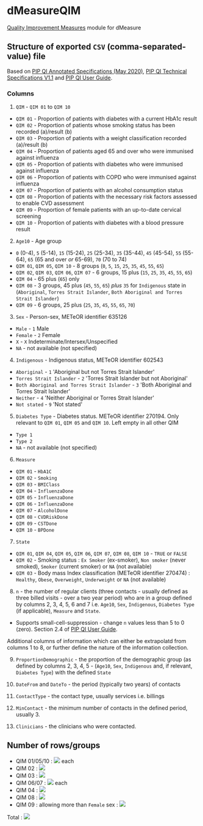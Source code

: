 # dMeasureQIM
[Quality Improvement Measures](https://www1.health.gov.au/internet/main/publishing.nsf/Content/PIP-QI_Incentive_guidance) module for dMeasure

## Structure of exported `CSV` (comma-separated-value) file

Based on [PIP QI Annotated Specifications (May 2020)](https://www1.health.gov.au/internet/main/publishing.nsf/Content/46506AF50A4824B6CA25848600113FFF/$File/PIP-QI-Annotated-Specifications.pdf), [PIP QI Technical Specifications V1.1](https://www1.health.gov.au/internet/main/publishing.nsf/Content/46506AF50A4824B6CA25848600113FFF/$File/PIP-QI-Technical-Specifications.pdf) and [PIP QI User Guide](https://www1.health.gov.au/internet/main/publishing.nsf/Content/46506AF50A4824B6CA25848600113FFF/$File/PIP%20QI%20-%20User%20Guide.pdf).

### Columns

1. `QIM` - `QIM 01` to `QIM 10`
  + `QIM 01` - Proportion of patients with diabetes with a current HbA1c result 
  + `QIM 02` - Proportion of patients whose smoking status has been recorded (a)/result (b)
  + `QIM 03` - Proportion of patients with a weight classification recorded (a)/result (b)
  + `QIM 04` - Proportion of patients aged 65 and over who were immunised against influenza
  + `QIM 05` - Proportion of patients with diabetes who were immunised against influenza
  + `QIM 06` - Proportion of patients with COPD who were immunised against influenza
  + `QIM 07` - Proportion of patients with an alcohol consumption status 
  + `QIM 08` - Proportion of patients with the necessary risk factors assessed to enable CVD assessment
  + `QIM 09` - Proportion of female patients with an up-to-date cervical screening
  + `QIM 10` - Proportion of patients with diabetes with a blood pressure result

2. `Age10` - Age group
  + `0` (0-4), `5` (5-14), `15` (15-24), `25` (25-34), `35` (35-44), `45` (45-54), `55` (55-64), `65` (65 and over *or* 65-69), `70` (70 to 74)
  + `QIM 01`, `QIM 05`, `QIM 10` - 8 groups (`0`, `5`, `15`, `25`, `35`, `45`, `55`, `65`)
  + `QIM 02`, `QIM 03`, `QIM 06`, `QIM 07` - 6 groups, 15 plus (`15`, `25`, `35`, `45`, `55`, `65`)
  + `QIM 04` - 65 plus (`65`) only
  + `QIM 08` - 3 groups, 45 plus (`45`, `55`, `65`) *plus* `35` for `Indigenous` state in (`Aboriginal`, `Torres Strait Islander`, `Both Aboriginal and Torres Strait Islander`)
  + `QIM 09` - 6 groups, 25 plus (`25`, `35`, `45`, `55`, `65`, `70`)

3. `Sex` - Person-sex, METeOR identifier 635126
  + `Male` - `1` Male
  + `Female` - `2` Female
  + `X` - `X` Indeterminate/Intersex/Unspecified
  + `NA` - not available (not specified)

4. `Indigenous` - Indigenous status, METeOR identifier 602543
  + `Aboriginal` - `1` 'Aboriginal but not Torres Strait Islander'
  + `Torres Strait Islander` - `2` 'Torres Strait Islander but not Aboriginal'
  + `Both Aboriginal and Torres Strait Islander` - `3` 'Both Aboriginal and Torres Strait Islander'
  + `Neither` - `4` 'Neither Aboriginal or Torres Strait Islander'
  + `Not stated` - `9` 'Not stated'
  
5. `Diabetes Type` - Diabetes status. METeOR identifier 270194. Only relevant to `QIM 01`, `QIM 05` and `QIM 10`. Left empty in all other QIM
  + `Type 1`
  + `Type 2`
  + `NA` - not available (not specified)
  
6. `Measure`
  + `QIM 01` - `HbA1C`
  + `QIM 02` - `Smoking`
  + `QIM 03` - `BMIClass`
  + `QIM 04` - `InfluenzaDone`
  + `QIM 05` - `InfluenzaDone`
  + `QIM 06` - `InfluenzaDone`
  + `QIM 07` - `AlcoholDone`
  + `QIM 08` - `CVDRiskDone`
  + `QIM 09` - `CSTDone`
  + `QIM 10` - `BPDone`
  
7. `State`
  + `QIM 01`, `QIM 04`, `QIM 05`, `QIM 06`, `QIM 07`, `QIM 08`, `QIM 10` - `TRUE` or `FALSE`
  + `QIM 02` - Smoking status : `Ex Smoker` (ex-smoker), `Non smoker` (never smoked), `Smoker` (current smoker) or `NA` (not available)
  + `QIM 03` - Body mass Index classification (METeOR identifier 270474) : `Healthy`, `Obese`, `Overweight`, `Underweight` or `NA` (not available)
  
8. `n` - the number of regular clients (three contacts - usually defined as three billed visits - over a two year period) who are in a group defined by columns 2, 3, 4, 5, 6 and 7 i.e. `Age10`, `Sex`, `Indigenous`, `Diabetes Type` (if applicable), `Measure` and `State`.
  + Supports small-cell-suppression - change `n` values less than 5 to 0 (zero). Section 2.4 of [PIP QI User Guide](https://www1.health.gov.au/internet/main/publishing.nsf/Content/46506AF50A4824B6CA25848600113FFF/$File/PIP%20QI%20-%20User%20Guide.pdf).

Additional columns of information which can either be extrapolatd from columns 1 to 8, or further define the nature of the information collection.

9. `ProportionDemographic` - the proportion of the demographic group (as defined by columns 2, 3, 4, 5 - (`Age10`, `Sex`, `Indigenous` and, if relevant, `Diabetes Type`) with the defined `State`

10. `DateFrom` and `DateTo` - the period (typically two years) of contacts

11. `ContactType` - the contact type, usually services i.e. billings

12. `MinContact` - the minimum number of contacts in the defined period, usually 3.

13. `Clinicians` - the clinicians who were contacted.

## Number of rows/groups

* QIM 01/05/10 : <img src = "https://render.githubusercontent.com/render/math?math=8*4*5*3*2"> each
* QIM 02 : <img src = "https://render.githubusercontent.com/render/math?math=6*4*5*4">
* QIM 03 : <img src = "https://render.githubusercontent.com/render/math?math=6*4*5*5">
* QIM 06/07 : <img src = "https://render.githubusercontent.com/render/math?math=6*4*5*2"> each 
* QIM 04 : <img src = "https://render.githubusercontent.com/render/math?math=1*4*5*2">
* QIM 08 : <img src = "https://render.githubusercontent.com/render/math?math=3*4*5*2%2B4*3*2">
* QIM 09 : allowing more than `Female` sex : <img src = "https://render.githubusercontent.com/render/math?math=6*4*5*2">

Total : <img src = "https://render.githubusercontent.com/render/math?math=960%2B480%2B600%2B40%2B960%2B240%2B240%2B(120%2B24)%2B240%2B960 = 4684">



